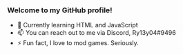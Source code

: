 ### Welcome to my GitHub profile!

- 🌱 Currently learning HTML and JavaScript
- 📫 You can reach out to me via Discord, Ry13y04#9496
- ⚡ Fun fact, I love to mod games. Seriously.

<!--
**Ry13y04/ry13y04** is a ✨ _special_ ✨ repository because its `README.md` (this file) appears on your GitHub profile.

Here are some ideas to get you started:

- 🔭 I’m currently working on ...
- 🌱 I’m currently learning ...
- 👯 I’m looking to collaborate on ...
- 🤔 I’m looking for help with ...
- 💬 Ask me about ...
- 📫 How to reach me: ...
- 😄 Pronouns: ...
- ⚡ Fun fact: ...
-->
